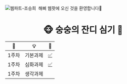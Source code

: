 ![웹파트-조승희](https://user-images.githubusercontent.com/79238676/227775064-2e5291dd-7580-41fc-b05f-2637acde86cc.png)
 해삐 웹팟에 오신 것을 환영합니다🌼
<br/>

<div align="center">
<h1>🐵 숭숭의 잔디 심기 🌱</h1>

|📅|💡|🔗|
|---|---|---|
|1주차|기본과제|[✅](https://github.com/GO-SOPT-WEB/SeungHeeCho/pull/1)
|1주차|심화과제|[✅](https://github.com/GO-SOPT-WEB/SeungHeeCho/pull/2)
|1주차|생각과제||
